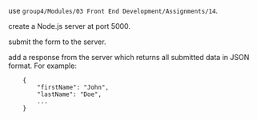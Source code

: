<p>use <code>group4/Modules/03 Front End Development/Assignments/14</code>.</p>
<p>create a Node.js server at port 5000.</p>
<p>submit the form to the server.</p>
<p>add a response from the server which returns all submitted data in JSON format. For example:
<code>
<pre>
    {
        "firstName": "John",
        "lastName": "Doe",
        ...
    }
</pre>
</code>
</p>
